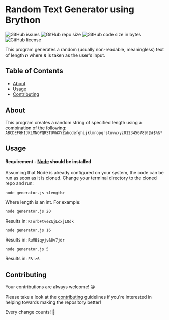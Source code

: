 
# Random Text Generator using Brython

![GitHub issues](https://img.shields.io/github/issues/V-Shadbolt/RandomStringGenerator?style=for-the-badge)
![GitHub repo size](https://img.shields.io/github/repo-size/V-Shadbolt/RandomStringGenerator?style=for-the-badge)
![GitHub code size in bytes](https://img.shields.io/github/languages/code-size/V-Shadbolt/RandomStringGenerator?style=for-the-badge)
![GitHub license](https://img.shields.io/github/license/V-Shadbolt/RandomStringGenerator?style=for-the-badge)

This program generates a random (usually non-readable, meaningless) text of length ***n*** where ***n*** is taken as the user's input.  

## Table of Contents

- [About](#about)
- [Usage](#usage)
- [Contributing](#contributing)

## About 

This program creates a random string of specified length using a combination of the following:
`ABCDEFGHIJKLMNOPQRSTUVWXYZabcdefghijklmnopqrstuvwxyz0123456789!@#$%&*`

## Usage 

#### Requirement - [Node](https://nodejs.org/en/) should be installed

Assuming that Node is already configured on your system, the code can be run as soon as it is cloned. Change your terminal directory to the cloned repo and run:

```
node generator.js <length>
``` 

Where length is an int. For example:
```
node generator.js 20
``` 
Results in: `K!orbFtveZ&jLcxjLQdk`
```
node generator.js 16
``` 
Results in: `RuMB$qyjv&8v7jdr`
```
node generator.js 5
``` 
Results in: `E&!z6`

## Contributing

Your contributions are always welcome! 😀 <br/>

Please take a look at the [contributing](./Contributing.md) guidelines if you're interested in helping towards making the repository better!

Every change counts! 🔄